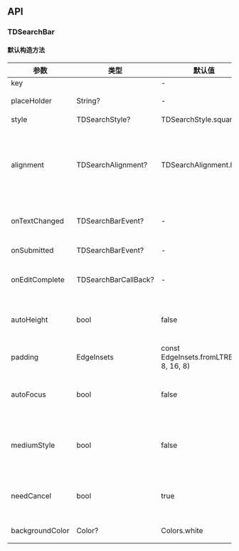 ## API
### TDSearchBar
#### 默认构造方法

| 参数 | 类型 | 默认值 | 说明 |
| --- | --- | --- | --- |
| key |  | - |  |
| placeHolder | String? | - | 预设文案 |
| style | TDSearchStyle? | TDSearchStyle.square | 样式 |
| alignment | TDSearchAlignment? | TDSearchAlignment.left | 对齐方式，居中或这头部对齐 |
| onTextChanged | TDSearchBarEvent? | - | 文字改变回调 |
| onSubmitted | TDSearchBarEvent? | - | 提交回调 |
| onEditComplete | TDSearchBarCallBack? | - | 编辑完成回调 |
| autoHeight | bool | false | 是否自动计算高度 |
| padding | EdgeInsets | const EdgeInsets.fromLTRB(16, 8, 16, 8) | 内部填充 |
| autoFocus | bool | false | 是否自动获取焦点 |
| mediumStyle | bool | false | 是否在导航栏中的样式 |
| needCancel | bool | true | 是否需要取消按钮 |
| backgroundColor | Color? | Colors.white | 背景颜色 |
